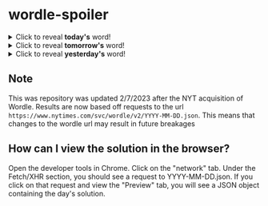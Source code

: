 # wordle-spoiler

<details>
  <summary>Click to reveal <b>today's</b> word!</summary>
  <br>
  <b> bathe </b>
</details>

<details>
  <summary>Click to reveal <b>tomorrow's</b> word!</summary>
  <br>
  <b> style </b>
</details>

<details>
  <summary>Click to reveal <b>yesterday's</b> word!</summary>
  <br>
  <b> curly </b>
</details>

## Note
This was repository was updated 2/7/2023 after the NYT acquisition of Wordle. Results are now based off requests to the url `https://www.nytimes.com/svc/wordle/v2/YYYY-MM-DD.json`. This means that changes to the wordle url may result in future breakages

## How can I view the solution in the browser?
Open the developer tools in Chrome. Click on the "network" tab. Under the Fetch/XHR section, you should see a request to YYYY-MM-DD.json. If you click on that request and view the "Preview" tab, you will see a JSON object containing the day's solution.